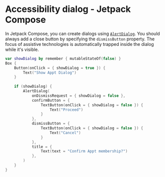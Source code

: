 # Accessibility dialog - Jetpack Compose

In Jetpack Compose, you can create dialogs using [`AlertDialog`](https://developer.android.com/reference/kotlin/androidx/compose/material3/package-summary#AlertDialog(kotlin.Function0,kotlin.Function0,androidx.compose.ui.Modifier,kotlin.Function0,kotlin.Function0,kotlin.Function0,kotlin.Function0,androidx.compose.ui.graphics.Shape,androidx.compose.ui.graphics.Color,androidx.compose.ui.graphics.Color,androidx.compose.ui.graphics.Color,androidx.compose.ui.graphics.Color,androidx.compose.ui.unit.Dp,androidx.compose.ui.window.DialogProperties)). You should always add a close button by specifying the `dismissButton` property. The focus of assistive technologies is automatically trapped inside the dialog while it's visible.

```kotlin
var showDialog by remember { mutableStateOf(false) }  
Box {  
    Button(onClick = { showDialog = true }) {  
        Text("Show Appt Dialog")  
    }  
  
    if (showDialog) {  
        AlertDialog(  
            onDismissRequest = { showDialog = false },  
            confirmButton = {  
                TextButton(onClick = { showDialog = false }) {  
                    Text("Proceed")  
                }  
            },  
            dismissButton = {  
                TextButton(onClick = { showDialog = false }) {  
                    Text("Cancel")  
                }  
            },  
            title = {  
                Text(text = "Confirm Appt membership?")  
            },  
        )  
    }  
}
